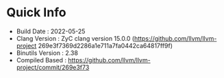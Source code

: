 # Quick Info
* Build Date : 2022-05-25
* Clang Version : ZyC clang version 15.0.0 (https://github.com/llvm/llvm-project 269e3f7369d2286a1e711a7fa0442ca64817ff9f)
* Binutils Version : 2.38
* Compiled Based : https://github.com/llvm/llvm-project/commit/269e3f73

